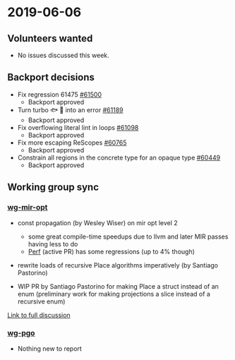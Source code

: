 # 2019-06-06

## Volunteers wanted

- No issues discussed this week.

## Backport decisions

- Fix regression 61475 [#61500](https://github.com/rust-lang/rust/pull/61500)
  - Backport approved
- Turn turbo :fish: :ice_cream: into an error [#61189](https://github.com/rust-lang/rust/pull/61189)
  - Backport approved
- Fix overflowing literal lint in loops [#61098](https://github.com/rust-lang/rust/pull/61098)
  - Backport approved
- Fix more escaping ReScopes [#60765](https://github.com/rust-lang/rust/pull/60765)
  - Backport approved
- Constrain all regions in the concrete type for an opaque type [#60449](https://github.com/rust-lang/rust/pull/60449)
  - Backport approved

## Working group sync

### [wg-mir-opt](https://github.com/rust-lang/compiler-team/blob/master/working-groups/mir-opt/README.md)

- const propagation (by Wesley Wiser) on mir opt level 2
  - some great compile-time speedups due to llvm and later MIR passes having less to do
  - [Perf](https://perf.rust-lang.org/compare.html?start=7cdaffd7962c4aae0cadd82baa241901b03f9458&end=78f9292a51479346f19ce2c71bdb0db551ce8fe5) (active PR) has some regressions (up to 4% though)

- rewrite loads of recursive Place algorithms imperatively (by Santiago Pastorino)

- WIP PR by Santiago Pastorino for making Place a struct instead of an enum (preliminary work for making projections a slice instead of a recursive enum)

[Link to full discussion](https://rust-lang.zulipchat.com/#narrow/stream/131828-t-compiler/topic/weekly.20meeting.202019-06-06.20.2354818/near/167489269)

### [wg-pgo](https://github.com/rust-lang/compiler-team/blob/master/working-groups/pgo/README.md)
- Nothing new to report
